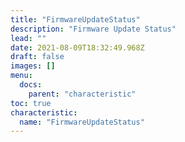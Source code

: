 ```yaml
---
title: "FirmwareUpdateStatus"
description: "Firmware Update Status"
lead: ""
date: 2021-08-09T18:32:49.968Z
draft: false
images: []
menu:
  docs:
    parent: "characteristic"
toc: true
characteristic:
  name: "FirmwareUpdateStatus"
---
```

